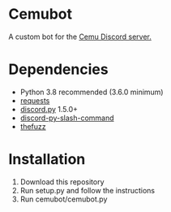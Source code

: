 # Cemubot
A custom bot for the [Cemu Discord server.](https://discord.gg/5psYsup)

# Dependencies
- Python 3.8 recommended (3.6.0 minimum)
- [requests](https://docs.python-requests.org)
- [discord.py](https://github.com/Rapptz/discord.py) 1.5.0+
- [discord-py-slash-command](https://github.com/discord-py-slash-commands/discord-py-interactions)
- [thefuzz](https://github.com/seatgeek/thefuzz)

# Installation
1. Download this repository
2. Run setup.py and follow the instructions
3. Run cemubot/cemubot.py